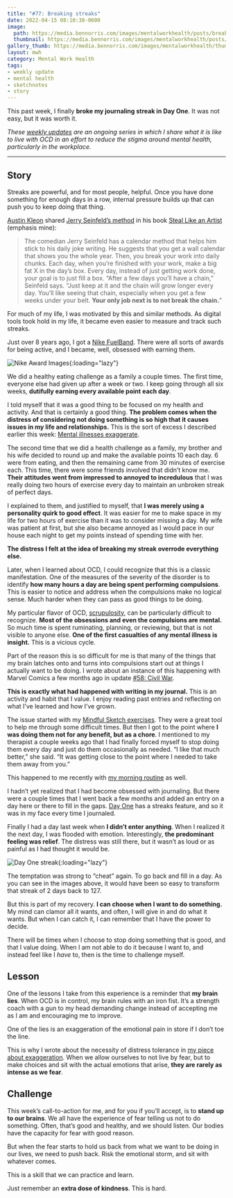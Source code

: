 ```yaml
---
title: "#77: Breaking streaks"
date: 2022-04-15 08:10:38-0600
image: 
  path: https://media.bennorris.com/images/mentalworkhealth/posts/breaking-streaks.jpg
  thumbnail: https://media.bennorris.com/images/mentalworkhealth/posts/thumbnails/breaking-streaks.jpg
gallery_thumb: https://media.bennorris.com/images/mentalworkhealth/thumbs/breaking-streaks.jpg
layout: mwh
category: Mental Work Health
tags:
- weekly update
- mental health
- sketchnotes
- story
---
```


This past week, I finally **broke my journaling streak in Day One**. It was not easy, but it was worth it.

_These [weekly updates](https://bennorris.com/tags/weekly-update/) are an ongoing series in which I share what it is like to live with OCD in an effort to reduce the stigma around mental health, particularly in the workplace._

***


## Story

Streaks are powerful, and for most people, helpful. Once you have done something for enough days in a row, internal pressure builds up that can push you to keep doing that thing.

[Austin Kleon](https://austinkleon.com) shared [Jerry Seinfeld’s method](https://lifehacker.com/jerry-seinfelds-productivity-secret-281626) in his book [Steal Like an Artist](https://austinkleon.com/steal/) (emphasis mine):

> The comedian Jerry Seinfeld has a calendar method that helps him stick to his daily joke writing. He suggests that you get a wall calendar that shows you the whole year. Then, you break your work into daily chunks. Each day, when you’re finished with your work, make a big fat X in the day’s box. Every day, instead of just getting work done, your goal is to just fill a box. “After a few days you’ll have a chain,” Seinfeld says. “Just keep at it and the chain will grow longer every day. You’ll like seeing that chain, especially when you get a few weeks under your belt. **Your only job next is to not break the chain.**”

For much of my life, I was motivated by this and similar methods. As digital tools took hold in my life, it became even easier to measure and track such streaks.

Just over 8 years ago, I got a [Nike FuelBand](https://en.wikipedia.org/wiki/Nike%2B_FuelBand). There were all sorts of awards for being active, and I became, well, obsessed with earning them.

![Nike Award Images](https://media.bennorris.com/images/mentalworkhealth/posts/nike-award-images.jpg){:loading="lazy"}

We did a healthy eating challenge as a family a couple times. The first time, everyone else had given up after a week or two. I keep going through all six weeks, **dutifully earning every available point each day**.

I told myself that it was a good thing to be focused on my health and activity. And that is certainly a good thing. **The problem comes when the distress of considering not doing something is so high that it causes issues in my life and relationships.** This is the sort of excess I described earlier this week: [Mental illnesses exaggerate](https://bennorris.com/2022/04/12/mental-illnesses-exaggerate).

The second time that we did a health challenge as a family, my brother and his wife decided to round up and make the available points 10 each day. 6 were from eating, and then the remaining came from 30 minutes of exercise each. This time, there were some friends involved that didn’t know me. **Their attitudes went from impressed to annoyed to incredulous** that I was really doing two hours of exercise every day to maintain an unbroken streak of perfect days.

I explained to them, and justified to myself, that **I was merely using a personality quirk to good effect**. It was easier for me to make space in my life for two hours of exercise than it was to consider missing a day. My wife was patient at first, but she also became annoyed as I would pace in our house each night to get my points instead of spending time with her.

**The distress I felt at the idea of breaking my streak overrode everything else.**

Later, when I learned about OCD, I could recognize that this is a classic manifestation. One of the measures of the severity of the disorder is to identify **how many hours a day are being spent performing compulsions**. This is easier to notice and address when the compulsions make no logical sense. Much harder when they can pass as good things to be doing.

My particular flavor of OCD, [scrupulosity](https://en.wikipedia.org/wiki/Scrupulosity), can be particularly difficult to recognize. **Most of the obsessions and even the compulsions are mental.** So much time is spent ruminating, planning, or reviewing, but that is not visible to anyone else. **One of the first casualties of any mental illness is insight.** This is a vicious cycle.

Part of the reason this is so difficult for me is that many of the things that my brain latches onto and turns into compulsions start out at things I actually want to be doing. I wrote about an instance of this happening with Marvel Comics a few months ago in update [#58: Civil War](https://bennorris.com/2021/10/28/civil-war).

**This is exactly what had happened with writing in my journal.** This is an activity and habit that I value. I enjoy reading past entries and reflecting on what I’ve learned and how I’ve grown.

The issue started with my [Mindful Sketch exercises](https://bennorris.com/2022/02/12/mindful-sketch-template). They were a great tool to help me through some difficult times. But then I got to the point where **I was doing them not for any benefit, but as a chore**. I mentioned to my therapist a couple weeks ago that I had finally forced myself to stop doing them every day and just do them occasionally as needed. “I like that much better,” she said. “It was getting close to the point where I needed to take them away from you.”

This happened to me recently with [my morning routine](https://bennorris.com/2022/03/12/losing-my-routine) as well.

I hadn’t yet realized that I had become obsessed with journaling. But there were a couple times that I went back a few months and added an entry on a day here or there to fill in the gaps. [Day One](https://dayoneapp.com/) has a streaks feature, and so it was in my face every time I journaled.

Finally I had a day last week when **I didn’t enter anything**. When I realized it the next day, I was flooded with emotion. Interestingly, **the predominant feeling was relief**. The distress was still there, but it wasn’t as loud or as painful as I had thought it would be.

![Day One streak](https://media.bennorris.com/images/mentalworkhealth/posts/day-one-streak.png){:loading="lazy"}

The temptation was strong to “cheat” again. To go back and fill in a day. As you can see in the images above, it would have been so easy to transform that streak of 2 days back to 127.

But this is part of my recovery. **I can choose when I want to do something.** My mind can clamor all it wants, and often, I will give in and do what it wants. But when I can catch it, I can remember that I have the power to decide.

There will be times when I choose to stop doing something that is good, and that I value doing. When I am not able to do it because I want to, and instead feel like I *have* to, then is the time to challenge myself.


## Lesson

One of the lessons I take from this experience is a reminder that **my brain lies**. When OCD is in control, my brain rules with an iron fist. It’s a strength coach with a gun to my head demanding change instead of accepting me as I am and encouraging me to improve.

One of the lies is an exaggeration of the emotional pain in store if I don’t toe the line.

This is why I wrote about the necessity of distress tolerance in [my piece about exaggeration](https://bennorris.com/2022/04/12/mental-illnesses-exaggerate). When we allow ourselves to not live by fear, but to make choices and sit with the actual emotions that arise, **they are rarely as intense as we fear**.


## Challenge

This week’s call-to-action for me, and for you if you’ll accept, is to **stand up to our brains**. We all have the experience of fear telling us not to do something. Often, that’s good and healthy, and we should listen. Our bodies have the capacity for fear with good reason.

But when the fear starts to hold us back from what we want to be doing in our lives, we need to push back. Risk the emotional storm, and sit with whatever comes.

This is a skill that we can practice and learn.

Just remember an **extra dose of kindness**. This is hard.

